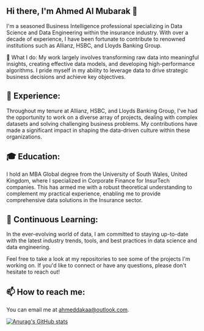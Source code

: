 ## Hi there, I'm Ahmed Al Mubarak 👋
I'm a seasoned Business Intelligence professional specializing in Data Science and Data Engineering within the insurance industry. With over a decade of experience, I have been fortunate to contribute to renowned institutions such as Allianz, HSBC, and Lloyds Banking Group.

🔭 What I do: My work largely involves transforming raw data into meaningful insights, creating effective data models, and developing high-performance algorithms. I pride myself in my ability to leverage data to drive strategic business decisions and achieve key objectives.

## 💼 Experience: 
Throughout my tenure at Allianz, HSBC, and Lloyds Banking Group, I've had the opportunity to work on a diverse array of projects, dealing with complex datasets and solving challenging business problems. My contributions have made a significant impact in shaping the data-driven culture within these organizations.

## 🎓 Education:
I hold an MBA Global degree from the University of South Wales, United Kingdom, where I specialized in Corporate Finance for InsurTech companies. This has armed me with a robust theoretical understanding to complement my practical experience, enabling me to provide comprehensive data solutions in the Insurance sector.

## 🌱 Continuous Learning:
In the ever-evolving world of data, I am committed to staying up-to-date with the latest industry trends, tools, and best practices in data science and data engineering.

Feel free to take a look at my repositories to see some of the projects I'm working on. If you'd like to connect or have any questions, please don't hesitate to reach out!

## 📫 How to reach me: 
You can email me at ahmeddakaa@outlook.com.

[![Anurag's GitHub stats](https://github-readme-stats.vercel.app/api?username=ahmeddakaa)](https://github.com/anuraghazra/github-readme-stats)


